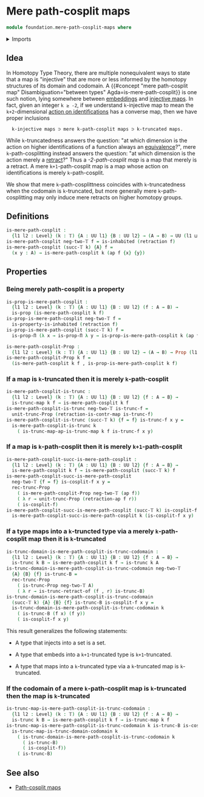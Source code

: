 # Mere path-cosplit maps

```agda
module foundation.mere-path-cosplit-maps where
```

<details><summary>Imports</summary>

```agda
open import foundation.action-on-identifications-functions
open import foundation.dependent-pair-types
open import foundation.inhabited-types
open import foundation.iterated-dependent-product-types
open import foundation.logical-equivalences
open import foundation.propositional-truncations
open import foundation.truncated-maps
open import foundation.truncation-levels
open import foundation.universe-levels

open import foundation-core.contractible-maps
open import foundation-core.contractible-types
open import foundation-core.equivalences
open import foundation-core.propositions
open import foundation-core.retractions
open import foundation-core.truncated-types
```

</details>

## Idea

In Homotopy Type Theory, there are multiple nonequivalent ways to state that a
map is "injective" that are more or less informed by the homotopy structures of
its domain and codomain. A
{{#concept "mere path-cosplit map" Disambiguation="between types" Agda=is-mere-path-cosplit}}
is one such notion, lying somewhere between
[embeddings](foundation-core.embeddings.md) and
[injective maps](foundation-core.injective-maps.md). In fact, given an integer
`k ≥ -2`, if we understand `k`-injective map to mean the `k+2`-dimensional
[action on identifications](foundation.action-on-higher-identifications-functions.md)
has a converse map, then we have proper inclusions

```text
  k-injective maps ⊃ mere k-path-cosplit maps ⊃ k-truncated maps.
```

While `k`-truncatedness answers the question: "at which dimension is the action
on higher identifications of a function always an
[equivalence](foundation-core.equivalences.md)?", mere `k`-path-cosplitting
instead answers the question: "at which dimension is the action merely a
[retract](foundation-core.retracts-of-types.md)?" Thus a _-2-path-cosplit map_
is a map that merely is a retract. A mere `k+1`-path-cosplit map is a map whose
action on identifications is merely `k`-path-cosplit.

We show that mere `k`-path-cosplittness coincides with `k`-truncatedness when
the codomain is `k`-truncated, but more generally mere `k`-path-cosplitting may
only induce mere retracts on higher homotopy groups.

## Definitions

```agda
is-mere-path-cosplit :
  {l1 l2 : Level} (k : 𝕋) {A : UU l1} {B : UU l2} → (A → B) → UU (l1 ⊔ l2)
is-mere-path-cosplit neg-two-𝕋 f = is-inhabited (retraction f)
is-mere-path-cosplit (succ-𝕋 k) {A} f =
  (x y : A) → is-mere-path-cosplit k (ap f {x} {y})
```

## Properties

### Being merely path-cosplit is a property

```agda
is-prop-is-mere-path-cosplit :
  {l1 l2 : Level} (k : 𝕋) {A : UU l1} {B : UU l2} (f : A → B) →
  is-prop (is-mere-path-cosplit k f)
is-prop-is-mere-path-cosplit neg-two-𝕋 f =
  is-property-is-inhabited (retraction f)
is-prop-is-mere-path-cosplit (succ-𝕋 k) f =
  is-prop-Π (λ x → is-prop-Π λ y → is-prop-is-mere-path-cosplit k (ap f))

is-mere-path-cosplit-Prop :
  {l1 l2 : Level} (k : 𝕋) {A : UU l1} {B : UU l2} → (A → B) → Prop (l1 ⊔ l2)
is-mere-path-cosplit-Prop k f =
  (is-mere-path-cosplit k f , is-prop-is-mere-path-cosplit k f)
```

### If a map is `k`-truncated then it is merely `k`-path-cosplit

```agda
is-mere-path-cosplit-is-trunc :
  {l1 l2 : Level} (k : 𝕋) {A : UU l1} {B : UU l2} {f : A → B} →
  is-trunc-map k f → is-mere-path-cosplit k f
is-mere-path-cosplit-is-trunc neg-two-𝕋 is-trunc-f =
  unit-trunc-Prop (retraction-is-contr-map is-trunc-f)
is-mere-path-cosplit-is-trunc (succ-𝕋 k) {f = f} is-trunc-f x y =
  is-mere-path-cosplit-is-trunc k
    ( is-trunc-map-ap-is-trunc-map k f is-trunc-f x y)
```

### If a map is `k`-path-cosplit then it is merely `k+1`-path-cosplit

```agda
is-mere-path-cosplit-succ-is-mere-path-cosplit :
  {l1 l2 : Level} (k : 𝕋) {A : UU l1} {B : UU l2} {f : A → B} →
  is-mere-path-cosplit k f → is-mere-path-cosplit (succ-𝕋 k) f
is-mere-path-cosplit-succ-is-mere-path-cosplit
  neg-two-𝕋 {f = f} is-cosplit-f x y =
  rec-trunc-Prop
    ( is-mere-path-cosplit-Prop neg-two-𝕋 (ap f))
    ( λ r → unit-trunc-Prop (retraction-ap f r))
    ( is-cosplit-f)
is-mere-path-cosplit-succ-is-mere-path-cosplit (succ-𝕋 k) is-cosplit-f x y =
  is-mere-path-cosplit-succ-is-mere-path-cosplit k (is-cosplit-f x y)
```

### If a type maps into a `k`-truncted type via a merely `k`-path-cosplit map then it is `k`-truncated

```agda
is-trunc-domain-is-mere-path-cosplit-is-trunc-codomain :
  {l1 l2 : Level} (k : 𝕋) {A : UU l1} {B : UU l2} {f : A → B} →
  is-trunc k B → is-mere-path-cosplit k f → is-trunc k A
is-trunc-domain-is-mere-path-cosplit-is-trunc-codomain neg-two-𝕋
  {A} {B} {f} is-trunc-B =
  rec-trunc-Prop
    ( is-trunc-Prop neg-two-𝕋 A)
    ( λ r → is-trunc-retract-of (f , r) is-trunc-B)
is-trunc-domain-is-mere-path-cosplit-is-trunc-codomain
  (succ-𝕋 k) {A} {B} {f} is-trunc-B is-cosplit-f x y =
  is-trunc-domain-is-mere-path-cosplit-is-trunc-codomain k
    ( is-trunc-B (f x) (f y))
    ( is-cosplit-f x y)
```

This result generalizes the following statements:

- A type that injects into a set is a set.

- A type that embeds into a `k+1`-truncated type is `k+1`-truncated.

- A type that maps into a `k`-truncated type via a `k`-truncated map is
  `k`-truncated.

### If the codomain of a mere `k`-path-cosplit map is `k`-truncated then the map is `k`-truncated

```agda
is-trunc-map-is-mere-path-cosplit-is-trunc-codomain :
  {l1 l2 : Level} (k : 𝕋) {A : UU l1} {B : UU l2} {f : A → B} →
  is-trunc k B → is-mere-path-cosplit k f → is-trunc-map k f
is-trunc-map-is-mere-path-cosplit-is-trunc-codomain k is-trunc-B is-cosplit-f =
  is-trunc-map-is-trunc-domain-codomain k
    ( is-trunc-domain-is-mere-path-cosplit-is-trunc-codomain k
      ( is-trunc-B)
      ( is-cosplit-f))
    ( is-trunc-B)
```

## See also

- [Path-cosplit maps](foundation.path-cosplit-maps.md)
